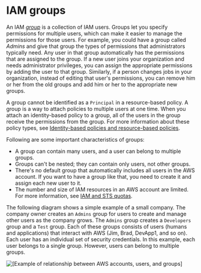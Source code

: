 # IAM groups<a name="id_groups"></a>

An IAM [*group*](#id_groups) is a collection of IAM users\. Groups let you specify permissions for multiple users, which can make it easier to manage the permissions for those users\. For example, you could have a group called *Admins* and give that group the types of permissions that administrators typically need\. Any user in that group automatically has the permissions that are assigned to the group\. If a new user joins your organization and needs administrator privileges, you can assign the appropriate permissions by adding the user to that group\. Similarly, if a person changes jobs in your organization, instead of editing that user's permissions, you can remove him or her from the old groups and add him or her to the appropriate new groups\.

A group cannot be identified as a `Principal` in a resource\-based policy\. A group is a way to attach policies to multiple users at one time\. When you attach an identity\-based policy to a group, all of the users in the group receive the permissions from the group\. For more information about these policy types, see [Identity\-based policies and resource\-based policies](access_policies_identity-vs-resource.md)\.

Following are some important characteristics of groups:
+ A group can contain many users, and a user can belong to multiple groups\.
+ Groups can't be nested; they can contain only users, not other groups\.
+ There's no default group that automatically includes all users in the AWS account\. If you want to have a group like that, you need to create it and assign each new user to it\.
+ The number and size of IAM resources in an AWS account are limited\. For more information, see [IAM and STS quotas](reference_iam-quotas.md)\.

The following diagram shows a simple example of a small company\. The company owner creates an `Admins` group for users to create and manage other users as the company grows\. The `Admins` group creates a `Developers` group and a `Test` group\. Each of these groups consists of users \(humans and applications\) that interact with AWS \(Jim, Brad, DevApp1, and so on\)\. Each user has an individual set of security credentials\. In this example, each user belongs to a single group\. However, users can belong to multiple groups\. 

![\[Example of relationship between AWS accounts, users, and groups\]](http://docs.aws.amazon.com/IAM/latest/UserGuide/images/Relationship_Between_Entities_Example.diagram.png)
